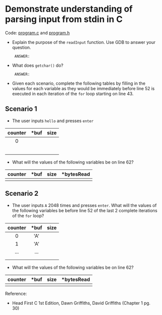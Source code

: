 # Demonstrate understanding of parsing input from stdin in C

Code: [program.c](../2.2.2/program.c) and [program.h](../2.2.2/program.h)

- Explain the purpose of the `readInput` function. Use GDB to answer your question.


    ```text
     ANSWER:
    ```

- What does `getchar()` do?

    ```text
     ANSWER:
    ```

- Given each scenario, complete the following tables by filling in the values for
  each variable as they would be immediately before line 52 is executed in each
  iteration of the `for` loop starting on line 43.

## Scenario 1

- The user inputs `hello` and presses `enter`

| counter | *buf | size |
|:-------:|:----:|:----:|
|    0    |      |      |
|         |      |      |
|         |      |      |
|         |      |      |
|         |      |      |
|         |      |      |

- What will the values of the following variables be on line 62?

| counter | *buf | size | *bytesRead |
|:-------:|:----:|:----:|:----------:|
|         |      |      |            |

## Scenario 2

- The user inputs `A` 2048 times and presses `enter`. What will the values of
  the following variables be before line 52 of the last 2 complete iterations
  of the `for` loop?

| counter | *buf | size |
|:-------:|:----:|:----:|
|    0    |  'A' |      |
|    1    |  'A' |      |
|   ...   |  ... |      |
|         |      |      |
|         |      |      |

- What will the values of the following variables be on line 62?


| counter | *buf | size | *bytesRead |
|:-------:|:----:|:----:|:----------:|
|         |      |      |            |


Reference:

- Head First C 1st Edition, Dawn Griffiths, David Griffiths (Chapter 1 pg. 30)
